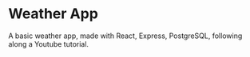 # Weather App
A basic weather app, made with React, Express, PostgreSQL, following along a Youtube tutorial.
